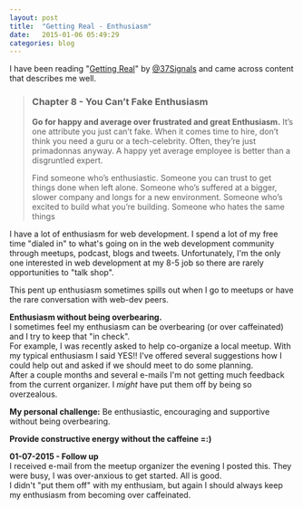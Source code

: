 ```yaml
---
layout: post
title:  "Getting Real - Enthusiasm"
date:   2015-01-06 05:49:29
categories: blog
---
```

I have been reading "[Getting Real][1]" by [@37Signals][2] and came across content that describes me well.

> ### Chapter 8 - You Can’t Fake Enthusiasm
> **Go for happy and average over frustrated and great Enthusiasm.** It’s one attribute you just can’t fake. When it comes time to hire, don’t think you need a guru or a tech-celebrity. Often, they’re just primadonnas anyway. A happy yet average employee is better than a disgruntled expert. 
>
> Find someone who’s enthusiastic. Someone you can trust to get things done when left alone. Someone who’s suffered at a bigger, slower company and longs for a new environment. Someone who’s excited to build what you’re building. Someone who hates the same things

I have a lot of enthusiasm for web development. I spend a lot of my free time "dialed in" to what's going on in the web development community through meetups, podcast, blogs and tweets. Unfortunately, I'm the only one interested in web development at my 8-5 job so there are rarely opportunities to "talk shop". 

This pent up enthusiasm sometimes spills out when I go to meetups or have the rare conversation with web-dev peers. 

**Enthusiasm without being overbearing.**  
I sometimes feel my enthusiasm can be overbearing (or over caffeinated) and I try to keep that "in check".  
For example, I was recently asked to help co-organize a local meetup. With my typical enthusiasm I said YES!! I've offered several suggestions how I could help out and asked if we should meet to do some planning.  
After a couple months and several e-mails I'm not getting much feedback from the current organizer. I *might* have put them off by being so overzealous.



**My personal challenge:** Be enthusiastic, encouraging and supportive without being overbearing. 

**Provide constructive energy without the caffeine =:)**

**01-07-2015 - Follow up**  
I received e-mail from the meetup organizer the evening I posted this. They were busy, I was over-anxious to get started. All is good.  
I didn't "put them off" with my enthusiam, but again I should always keep my enthusiasm from becoming over caffeinated.

[1]: https://gettingreal.37signals.com/
[2]: https://twitter.com/37signals